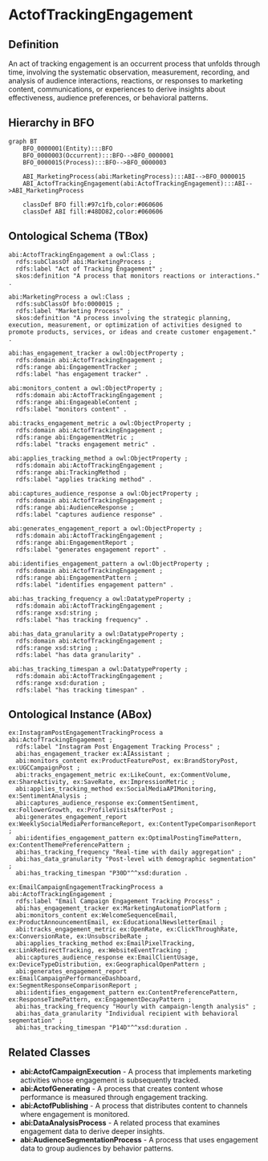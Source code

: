 # ActofTrackingEngagement

## Definition
An act of tracking engagement is an occurrent process that unfolds through time, involving the systematic observation, measurement, recording, and analysis of audience interactions, reactions, or responses to marketing content, communications, or experiences to derive insights about effectiveness, audience preferences, or behavioral patterns.

## Hierarchy in BFO
```mermaid
graph BT
    BFO_0000001(Entity):::BFO
    BFO_0000003(Occurrent):::BFO-->BFO_0000001
    BFO_0000015(Process):::BFO-->BFO_0000003
    
    ABI_MarketingProcess(abi:MarketingProcess):::ABI-->BFO_0000015
    ABI_ActofTrackingEngagement(abi:ActofTrackingEngagement):::ABI-->ABI_MarketingProcess
    
    classDef BFO fill:#97c1fb,color:#060606
    classDef ABI fill:#48DD82,color:#060606
```

## Ontological Schema (TBox)
```turtle
abi:ActofTrackingEngagement a owl:Class ;
  rdfs:subClassOf abi:MarketingProcess ;
  rdfs:label "Act of Tracking Engagement" ;
  skos:definition "A process that monitors reactions or interactions." .

abi:MarketingProcess a owl:Class ;
  rdfs:subClassOf bfo:0000015 ;
  rdfs:label "Marketing Process" ;
  skos:definition "A process involving the strategic planning, execution, measurement, or optimization of activities designed to promote products, services, or ideas and create customer engagement." .

abi:has_engagement_tracker a owl:ObjectProperty ;
  rdfs:domain abi:ActofTrackingEngagement ;
  rdfs:range abi:EngagementTracker ;
  rdfs:label "has engagement tracker" .

abi:monitors_content a owl:ObjectProperty ;
  rdfs:domain abi:ActofTrackingEngagement ;
  rdfs:range abi:EngageableContent ;
  rdfs:label "monitors content" .

abi:tracks_engagement_metric a owl:ObjectProperty ;
  rdfs:domain abi:ActofTrackingEngagement ;
  rdfs:range abi:EngagementMetric ;
  rdfs:label "tracks engagement metric" .

abi:applies_tracking_method a owl:ObjectProperty ;
  rdfs:domain abi:ActofTrackingEngagement ;
  rdfs:range abi:TrackingMethod ;
  rdfs:label "applies tracking method" .

abi:captures_audience_response a owl:ObjectProperty ;
  rdfs:domain abi:ActofTrackingEngagement ;
  rdfs:range abi:AudienceResponse ;
  rdfs:label "captures audience response" .

abi:generates_engagement_report a owl:ObjectProperty ;
  rdfs:domain abi:ActofTrackingEngagement ;
  rdfs:range abi:EngagementReport ;
  rdfs:label "generates engagement report" .

abi:identifies_engagement_pattern a owl:ObjectProperty ;
  rdfs:domain abi:ActofTrackingEngagement ;
  rdfs:range abi:EngagementPattern ;
  rdfs:label "identifies engagement pattern" .

abi:has_tracking_frequency a owl:DatatypeProperty ;
  rdfs:domain abi:ActofTrackingEngagement ;
  rdfs:range xsd:string ;
  rdfs:label "has tracking frequency" .

abi:has_data_granularity a owl:DatatypeProperty ;
  rdfs:domain abi:ActofTrackingEngagement ;
  rdfs:range xsd:string ;
  rdfs:label "has data granularity" .

abi:has_tracking_timespan a owl:DatatypeProperty ;
  rdfs:domain abi:ActofTrackingEngagement ;
  rdfs:range xsd:duration ;
  rdfs:label "has tracking timespan" .
```

## Ontological Instance (ABox)
```turtle
ex:InstagramPostEngagementTrackingProcess a abi:ActofTrackingEngagement ;
  rdfs:label "Instagram Post Engagement Tracking Process" ;
  abi:has_engagement_tracker ex:AIAssistant ;
  abi:monitors_content ex:ProductFeaturePost, ex:BrandStoryPost, ex:UGCCampaignPost ;
  abi:tracks_engagement_metric ex:LikeCount, ex:CommentVolume, ex:ShareActivity, ex:SaveRate, ex:ImpressionMetric ;
  abi:applies_tracking_method ex:SocialMediaAPIMonitoring, ex:SentimentAnalysis ;
  abi:captures_audience_response ex:CommentSentiment, ex:FollowerGrowth, ex:ProfileVisitsAfterPost ;
  abi:generates_engagement_report ex:WeeklySocialMediaPerformanceReport, ex:ContentTypeComparisonReport ;
  abi:identifies_engagement_pattern ex:OptimalPostingTimePattern, ex:ContentThemePreferencePattern ;
  abi:has_tracking_frequency "Real-time with daily aggregation" ;
  abi:has_data_granularity "Post-level with demographic segmentation" ;
  abi:has_tracking_timespan "P30D"^^xsd:duration .

ex:EmailCampaignEngagementTrackingProcess a abi:ActofTrackingEngagement ;
  rdfs:label "Email Campaign Engagement Tracking Process" ;
  abi:has_engagement_tracker ex:MarketingAutomationPlatform ;
  abi:monitors_content ex:WelcomeSequenceEmail, ex:ProductAnnouncementEmail, ex:EducationalNewsletterEmail ;
  abi:tracks_engagement_metric ex:OpenRate, ex:ClickThroughRate, ex:ConversionRate, ex:UnsubscribeRate ;
  abi:applies_tracking_method ex:EmailPixelTracking, ex:LinkRedirectTracking, ex:WebsiteEventTracking ;
  abi:captures_audience_response ex:EmailClientUsage, ex:DeviceTypeDistribution, ex:GeographicalOpenPattern ;
  abi:generates_engagement_report ex:EmailCampaignPerformanceDashboard, ex:SegmentResponseComparisonReport ;
  abi:identifies_engagement_pattern ex:ContentPreferencePattern, ex:ResponseTimePattern, ex:EngagementDecayPattern ;
  abi:has_tracking_frequency "Hourly with campaign-length analysis" ;
  abi:has_data_granularity "Individual recipient with behavioral segmentation" ;
  abi:has_tracking_timespan "P14D"^^xsd:duration .
```

## Related Classes
- **abi:ActofCampaignExecution** - A process that implements marketing activities whose engagement is subsequently tracked.
- **abi:ActofGenerating** - A process that creates content whose performance is measured through engagement tracking.
- **abi:ActofPublishing** - A process that distributes content to channels where engagement is monitored.
- **abi:DataAnalysisProcess** - A related process that examines engagement data to derive deeper insights.
- **abi:AudienceSegmentationProcess** - A process that uses engagement data to group audiences by behavior patterns. 